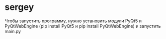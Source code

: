# sergey
 Чтобы запустить программу, нужно установить
 модули PyQt5 и PyQtWebEnginе (pip install PyQt5 и pip install PyQtWebEngine)
 и запустить main.py
